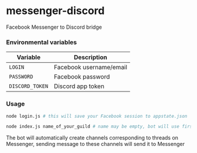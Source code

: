 # messenger-discord
Facebook Messenger to Discord bridge

### Environmental variables

| Variable | Description |
| --- | --- |
| `LOGIN` | Facebook username/email |
| `PASSWORD` | Facebook password |
| `DISCORD_TOKEN` | Discord app token |

### Usage

```bash
node login.js # this will save your Facebook session to appstate.json

node index.js name_of_your_guild # name may be empty, bot will use first guild from the list
```

The bot will automatically create channels corresponding to threads on Messenger, sending message to these channels will send it to Messenger